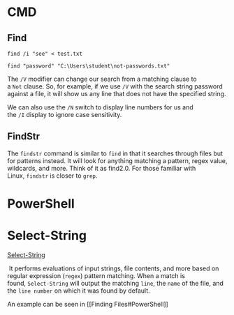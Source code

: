 
# CMD
## Find 


```cmd-session
find /i "see" < test.txt
```

```cmd-session
find "password" "C:\Users\student\not-passwords.txt" 
```

The `/V` modifier can change our search from a matching clause to a `Not` clause. So, for example, if we use `/V` with the search string password against a file, it will show us any line that does not have the specified string. 

We can also use the `/N` switch to display line numbers for us and the `/I` display to ignore case sensitivity.

## FindStr

The `findstr` command is similar to `find` in that it searches through files but for patterns instead. It will look for anything matching a pattern, regex value, wildcards, and more. Think of it as find2.0. For those familiar with Linux, `findstr` is closer to `grep`.


# PowerShell


# Select-String

[Select-String](https://learn.microsoft.com/en-us/powershell/module/microsoft.powershell.utility/select-string?view=powershell-7.2)

 It performs evaluations of input strings, file contents, and more based on regular expression (`regex`) pattern matching. When a match is found, `Select-String` will output the matching `line`, the `name` of the file, and the `line number` on which it was found by default.

An example can be seen in [[Finding Files#PowerShell]]